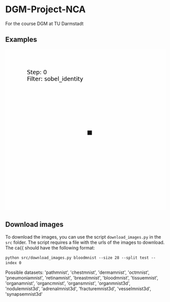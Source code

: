 # DGM-Project-NCA
For the course DGM at TU Darmstadt

## Examples
![Blood Example](figures/blood-28/28-_mse_sobel_identity.gif "Model Output")


## Download images

To download the images, you can use the script `download_images.py` in the `src` folder.
The script requires a file with the urls of the images to download.
The ca{{ should have the following format:

```
python src/download_images.py bloodmnist --size 28 --split test --index 0
```

Possible datasets:
'pathmnist', 'chestmnist', 'dermamnist', 'octmnist', 'pneumoniamnist', 'retinamnist', 'breastmnist', 'bloodmnist', 'tissuemnist', 'organamnist', 'organcmnist', 'organsmnist', 'organmnist3d', 'nodulemnist3d', 'adrenalmnist3d', 'fracturemnist3d', 'vesselmnist3d', 'synapsemnist3d'